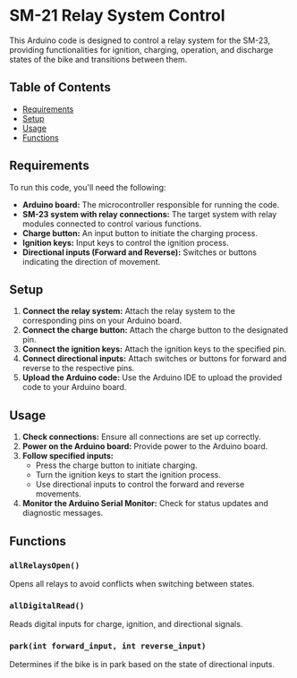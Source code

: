 # SM-21 Relay System Control

This Arduino code is designed to control a relay system for the SM-23, providing functionalities for ignition, charging, operation, and discharge states of the bike and transitions between them. 

## Table of Contents

- [Requirements](#requirements)
- [Setup](#setup)
- [Usage](#usage)
- [Functions](#functions)

## Requirements

To run this code, you'll need the following:

- **Arduino board:** The microcontroller responsible for running the code.
- **SM-23 system with relay connections:** The target system with relay modules connected to control various functions.
- **Charge button:** An input button to initiate the charging process.
- **Ignition keys:** Input keys to control the ignition process.
- **Directional inputs (Forward and Reverse):** Switches or buttons indicating the direction of movement.

## Setup

1. **Connect the relay system:** Attach the relay system to the corresponding pins on your Arduino board.
2. **Connect the charge button:** Attach the charge button to the designated pin.
3. **Connect the ignition keys:** Attach the ignition keys to the specified pin.
4. **Connect directional inputs:** Attach switches or buttons for forward and reverse to the respective pins.
5. **Upload the Arduino code:** Use the Arduino IDE to upload the provided code to your Arduino board.

## Usage

1. **Check connections:** Ensure all connections are set up correctly.
2. **Power on the Arduino board:** Provide power to the Arduino board.
3. **Follow specified inputs:**
    - Press the charge button to initiate charging.
    - Turn the ignition keys to start the ignition process.
    - Use directional inputs to control the forward and reverse movements.
4. **Monitor the Arduino Serial Monitor:** Check for status updates and diagnostic messages.

## Functions

### `allRelaysOpen()`

Opens all relays to avoid conflicts when switching between states.

### `allDigitalRead()`

Reads digital inputs for charge, ignition, and directional signals.

### `park(int forward_input, int reverse_input)`

Determines if the bike is in park based on the state of directional inputs.

